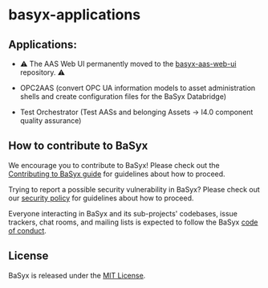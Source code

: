 # basyx-applications

## Applications:

- :warning: The AAS Web UI permanently moved to the [basyx-aas-web-ui](https://github.com/eclipse-basyx/basyx-aas-web-ui) repository. :warning:

- OPC2AAS (convert OPC UA information models to asset administration shells and create configuration files for the BaSyx Databridge)

- Test Orchestrator (Test AASs and belonging Assets -> I4.0 component quality assurance)

## How to contribute to BaSyx

We encourage you to contribute to BaSyx! Please check out the [Contributing to BaSyx guide](https://github.com/eclipse-basyx/basyx-applications/blob/main/.github/CONTRIBUTING.md) for guidelines about how to proceed.

Trying to report a possible security vulnerability in BaSyx? Please check out our [security policy](https://github.com/eclipse-basyx/basyx-applications/security/policy) for guidelines about how to proceed.

Everyone interacting in BaSyx and its sub-projects' codebases, issue trackers, chat rooms, and mailing lists is expected to follow the BaSyx [code of conduct](https://github.com/eclipse-basyx/basyx-applications?tab=coc-ov-file#readme).

## License

BaSyx is released under the [MIT License](https://opensource.org/licenses/MIT).
